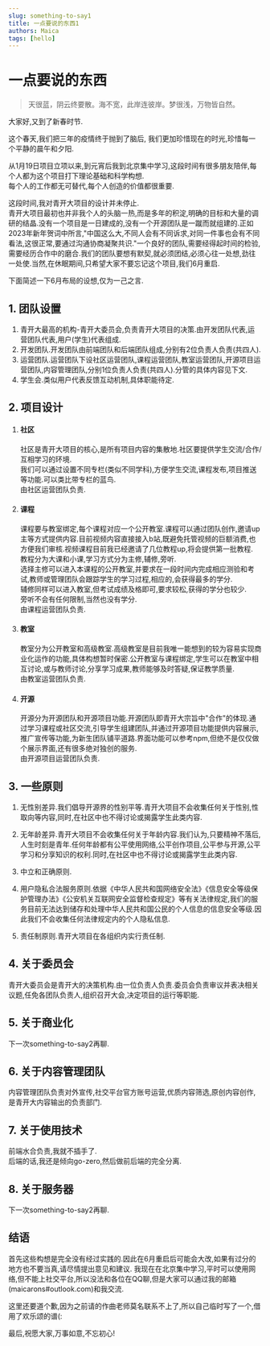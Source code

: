 ```yaml
---
slug: something-to-say1
title: 一点要说的东西1
authors: Maica
tags: [hello]
---
```


# 一点要说的东西

> 天很蓝，阴云终要散。海不宽，此岸连彼岸。梦很浅，万物皆自然。

大家好,又到了新春时节.

这个春天,我们把三年的疫情终于抛到了脑后,
我们更加珍惜现在的时光,珍惜每一个平静的晨午和夕阳.

从1月19日项目立项以来,到元宵后我到北京集中学习,这段时间有很多朋友陪伴,每个人都为这个项目打下理论基础和科学构想.  
每个人的工作都无可替代,每个人创造的价值都很重要.  

这段时间,我对青开大项目的设计并未停止.  
青开大项目最初也并非我个人的头脑一热,而是多年的积淀,明确的目标和大量的调研的结晶.没有一个项目是一日建成的,没有一个开源团队是一蹴而就组建的.正如2023年新年贺词中所言,"中国这么大,不同人会有不同诉求,对同一件事也会有不同看法,这很正常,要通过沟通协商凝聚共识."一个良好的团队,需要经得起时间的检验,需要经历合作中的磨合.我们的团队要想有默契,就必须团结,必须心往一处想,劲往一处使.当然,在休眠期间,只希望大家不要忘记这个项目,我们6月重启.  

下面简述一下6月布局的设想,仅为一己之言.

## 1. 团队设置
1. 青开大最高的机构-青开大委员会,负责青开大项目的决策.由开发团队代表,运营团队代表,用户(学生)代表组成.  
2. 开发团队.开发团队由前端团队和后端团队组成,分别有2位负责人负责(共四人).
3. 运营团队.运营团队下设社区运营团队,课程运营团队,教室运营团队,开源项目运营团队,内容管理团队,分别1位负责人负责(共四人).分管的具体内容见下文.
4. 学生会.类似用户代表反馈互动机制,具体职能待定.

## 2. 项目设计
1. #### 社区 
    社区是青开大项目的核心,是所有项目内容的集散地.社区要提供学生交流/合作/互相学习的环境.  
    我们可以通过设置不同专栏(类似不同学科),方便学生交流,课程发布,项目推送等功能.可以类比带专栏的蓝鸟.  
    由社区运营团队负责.

2. #### 课程
    课程要与教室绑定,每个课程对应一个公开教室.课程可以通过团队创作,邀请up主等方式提供内容.目前视频内容直接接入b站,既避免托管视频的巨额消费,也方便我们审核.视频课程目前我已经邀请了几位教程up,将会提供第一批教程.  
    教程分为大课和小课,学习方式分为主修,辅修,旁听.  
    选择主修可以进入本课程的公开教室,并要求在一段时间内完成相应测验和考试,教师或管理团队会跟踪学生的学习过程,相应的,会获得最多的学分.  
    辅修同样可以进入教室,但考试成绩及格即可,要求较松,获得的学分也较少.  
    旁听不会有任何限制,当然也没有学分.  
    由课程运营团队负责.

3. #### 教室
    教室分为公开教室和高级教室.高级教室是目前我唯一能想到的较为容易实现商业化运作的功能,具体构想暂时保密.公开教室与课程绑定,学生可以在教室中相互讨论,或与教师讨论,分享学习成果,教师能够及时答疑,保证教学质量.  
    由教室运营团队负责.

4. #### 开源
    开源分为开源团队和开源项目功能.开源团队即青开大宗旨中"合作"的体现.通过学习课程或社区交流,引导学生组建团队,并通过开源项目功能提供内容展示,推广宣传等功能,为新生团队铺平道路.界面功能可以参考npm,但绝不是仅仅做个展示界面,还有很多绝对独创的服务.  
    由开源项目运营团队负责.

## 3. 一些原则

1. 无性别差异.我们倡导开源界的性别平等.青开大项目不会收集任何关于性别,性取向等内容,同时,在社区中也不得讨论或揭露学生此类内容.

2. 无年龄差异.青开大项目不会收集任何关于年龄内容.我们认为,只要精神不落后,人生时刻是青年.任何年龄都有公平使用网络,公平创作项目,公平参与开源,公平学习和分享知识的权利.同时,在社区中也不得讨论或揭露学生此类内容.

3. 中立和正确原则.

4. 用户隐私合法服务原则.依据《中华人民共和国网络安全法》《信息安全等级保护管理办法》《公安机关互联网安全监督检查规定》等有关法律规定,我们的服务目前无法达到储存和处理中华人民共和国公民的个人信息的信息安全等级.因此我们不会收集任何法律规定内的个人隐私信息.

5. 责任制原则.青开大项目在各组织内实行责任制.

## 4. 关于委员会
青开大委员会是青开大的决策机构.由一位负责人负责.委员会负责审议并表决相关议题,任免各团队负责人,组织召开大会,决定项目的运行等职能.

## 5. 关于商业化
下一次something-to-say2再聊.

## 6. 关于内容管理团队

内容管理团队负责对外宣传,社交平台官方账号运营,优质内容筛选,原创内容创作,是青开大内容输出的负责部门.

## 7. 关于使用技术

前端水合负责,我就不插手了.  
后端的话,我还是倾向go-zero,然后做前后端的完全分离.

## 8. 关于服务器
下一次something-to-say2再聊.

## 结语
首先这些构想是完全没有经过实践的.因此在6月重启后可能会大改,如果有过分的地方也不要当真,请尽情提出意见和建议.
我现在在北京集中学习,平时可以使用网络,但不能上社交平台,所以没法和各位在QQ聊,但是大家可以通过我的邮箱(maicarons#outlook.com)和我交流.

这里还要道个歉,因为之前请的作曲老师莫名联系不上了,所以自己临时写了一个,借用了欢乐颂的谱(:



最后,祝愿大家,万事如意,不忘初心!
